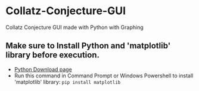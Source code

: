 # Collatz-Conjecture-GUI
Collatz Conjecture GUI made with Python with Graphing

## Make sure to Install Python and 'matplotlib' library before execution.
* [Python Download page](https://www.python.org/downloads/)
* Run this command in Command Prompt or Windows Powershell to install 'matplotlib' library: `pip install matplotlib`
